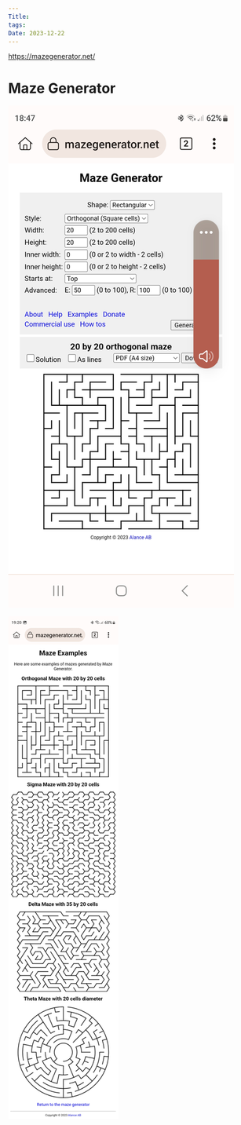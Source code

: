 ```yaml
---
Title: 
tags: 
Date: 2023-12-22
---
```

https://mazegenerator.net/

# Maze Generator

![](../_asset/Screenshot_20231222_184742_Kiwi%20Browser.jpg)


![](../_asset/Screenshot_20231222_192013_Kiwi%20Browser.jpg)


